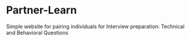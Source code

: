# Partner-Learn
Simple website for pairing individuals for Interview preparation: Technical and Behavioral Questions 
